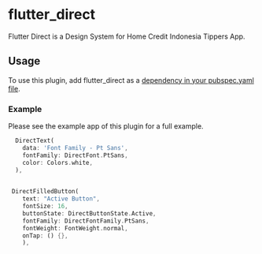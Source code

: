 # flutter_direct

Flutter Direct is a Design System for Home Credit Indonesia Tippers App.

## Usage

To use this plugin, add flutter_direct as a [dependency in your pubspec.yaml file](https://flutter.dev/docs/development/packages-and-plugins/using-packages).

### Example


Please see the example app of this plugin for a full example.

```dart
  DirectText(
    data: 'Font Family - Pt Sans',
    fontFamily: DirectFont.PtSans,
    color: Colors.white,
  ), 
  

 DirectFilledButton(
    text: "Active Button",
    fontSize: 16,
    buttonState: DirectButtonState.Active,
    fontFamily: DirectFontFamily.PtSans,
    fontWeight: FontWeight.normal,
    onTap: () {},
    ),
```
